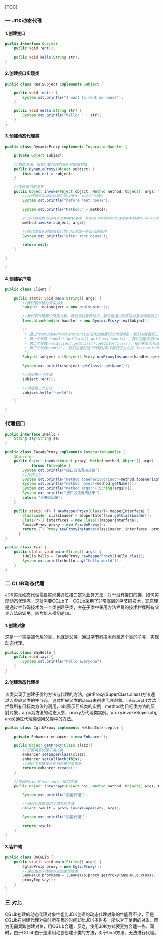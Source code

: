 [TOC]

### 一:JDK动态代理

#### 1.创建接口
```java
public interface Subject {
    public void rent();

    public void hello(String str);
}
```
#### 2.创建接口实现类

```java
public class RealSubject implements Subject {

    public void rent() {
        System.out.println("I want to rent my house");
    }

    public void hello(String str) {
        System.out.println("hello: " + str);
    }
}
```
#### 3.创建动态代理类

```java
public class DynamicProxy implements InvocationHandler {

    private Object subject;

    //构造方法，给我们要代理的真实对象赋初值
    public DynamicProxy(Object subject) {
        this.subject = subject;
    }

    //实现接口的方法
    public Object invoke(Object object, Method method, Object[] args) throws Throwable {
        //在代理真实对象前我们可以添加一些自己的操作
        System.out.println("before rent house");

        System.out.println("Method:" + method);

        //当代理对象调用真实对象的方法时，其会自动的跳转到代理对象关联的handler对象的invoke方法来进行调用
        method.invoke(subject, args);

        //在代理真实对象后我们也可以添加一些自己的操作
        System.out.println("after rent house");

        return null;
    }

}

}
```


#### 4.创建客户端

```java
public class Client {

    public static void main(String[] args) {
        //我们要代理的真实对象
        Subject realSubject = new RealSubject();

        //我们要代理哪个真实对象，就将该对象传进去，最后是通过该真实对象来调用其方法的
        InvocationHandler handler = new DynamicProxy(realSubject);
        
        /*
         * 通过Proxy的newProxyInstance方法来创建我们的代理对象，我们来看看其三个参数
         * 第一个参数 handler.getClass().getClassLoader() ，我们这里使用handler这个类的ClassLoader对象来加载我们的代理对象
         * 第二个参数realSubject.getClass().getInterfaces()，我们这里为代理对象提供的接口是真实对象所实行的接口，表示我要代理的是该真实对象，这样我就能调用这组接口中的方法了
         * 第三个参数handler， 我们这里将这个代理对象关联到了上方的 InvocationHandler 这个对象上
         */
        Subject subject = (Subject) Proxy.newProxyInstance(handler.getClass().getClassLoader(), realSubject .getClass().getInterfaces(), handler);

        System.out.println(subject.getClass().getName());

        //调用第一个方法
        subject.rent();

        //调用第二个方法
        subject.hello("world");

    }

}
```

### 代理接口
```java
public interface IHello {
	String say(String aa);
}

public class FacadeProxy implements InvocationHandler {  
    @Override  
    public Object invoke(Object proxy, Method method, Object[] args)  
            throws Throwable {  
        System.out.println("接口方法调用开始");  
        //执行方法  
        System.out.println("method toGenericString:"+method.toGenericString());
        System.out.println("method name:"+method.getName());
        System.out.println("method args:"+(String)args[0]);
        System.out.println("接口方法调用结束");  
        return "调用返回值";  
    }  
	
	public static <T> T newMapperProxy(Class<T> mapperInterface) {
        ClassLoader classLoader = mapperInterface.getClassLoader();
        Class<?>[] interfaces = new Class[]{mapperInterface};
        FacadeProxy proxy = new FacadeProxy();
        return (T) Proxy.newProxyInstance(classLoader, interfaces, proxy);
      }
}

public class Test {
	public static void main(String[] args) {
		IHello hello = FacadeProxy.newMapperProxy(IHello.class);
		System.out.println(hello.say("hello world"));
	}
}
```



### 二:CLIiB动态代理

JDK实现动态代理需要实现类通过接口定义业务方法，对于没有接口的类，如何实现动态代理呢，这就需要CGLib了。CGLib采用了非常底层的字节码技术，其原理是通过字节码技术为一个类创建子类，并在子类中采用方法拦截的技术拦截所有父类方法的调用，顺势织入横切逻辑。

#### 1.创建对象

这是一个需要被代理的类，也就是父类，通过字节码技术创建这个类的子类，实现动态代理。

```java
public class SayHello {
    public void say(){
        System.out.println("hello everyone");
    }
}
```



#### 2.创建动态代理类

该类实现了创建子类的方法与代理的方法。getProxy(SuperClass.class)方法通过入参即父类的字节码，通过扩展父类的class来创建代理对象。intercept()方法拦截所有目标类方法的调用，obj表示目标类的实例，method为目标类方法的反射对象，args为方法的动态入参，proxy为代理类实例。proxy.invokeSuper(obj, args)通过代理类调用父类中的方法。

```java
public class CglibProxy implements MethodInterceptor {

    private Enhancer enhancer = new Enhancer();

    public Object getProxy(Class clazz){
        //设置需要创建子类的类
        enhancer.setSuperclass(clazz);
        enhancer.setCallback(this);
        //通过字节码技术动态创建子类实例
        return enhancer.create();
    }

    //实现MethodInterceptor接口方法
    public Object intercept(Object obj, Method method, Object[] args, MethodProxy proxy) throws Throwable {

        System.out.println("前置代理");

        //通过代理类调用父类中的方法
        Object result = proxy.invokeSuper(obj, args);

        System.out.println("后置代理");

        return result;
    }
}
```



#### 3.客户端

```java
public class DoCGLib {
    public static void main(String[] args) {
        CglibProxy proxy = new CglibProxy();
        //通过生成子类的方式创建代理类
        SayHello proxyImp = (SayHello)proxy.getProxy(SayHello.class);
        proxyImp.say();
    }
}
```



### 三:对比

CGLib创建的动态代理对象性能比JDK创建的动态代理对象的性能高不少，但是CGLib在创建代理对象时所花费的时间却比JDK多得多，所以对于单例的对象，因为无需频繁创建对象，用CGLib合适，反之，使用JDK方式要更为合适一些。同时，由于CGLib由于是采用动态创建子类的方法，对于final方法，无法进行代理。